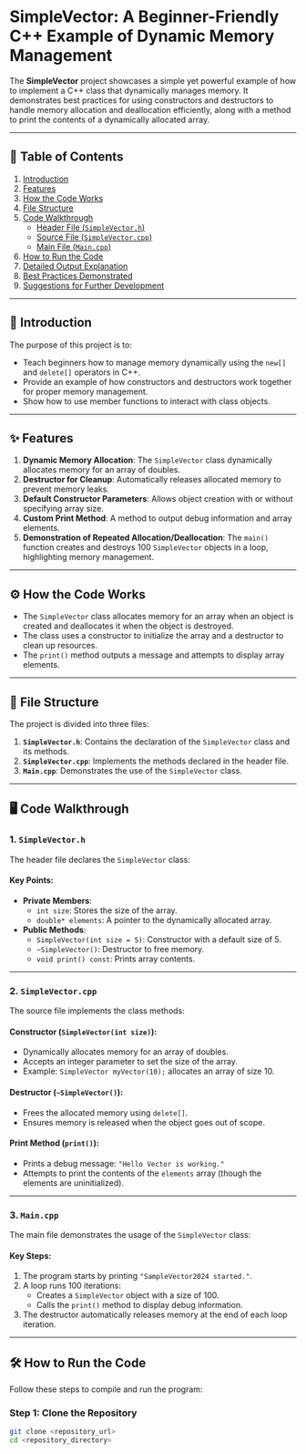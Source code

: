 # SimpleVector: A Beginner-Friendly C++ Example of Dynamic Memory Management

The **SimpleVector** project showcases a simple yet powerful example of how to implement a C++ class that dynamically manages memory. It demonstrates best practices for using constructors and destructors to handle memory allocation and deallocation efficiently, along with a method to print the contents of a dynamically allocated array.

---

## 📝 Table of Contents

1. [Introduction](#introduction)
2. [Features](#features)
3. [How the Code Works](#how-the-code-works)
4. [File Structure](#file-structure)
5. [Code Walkthrough](#code-walkthrough)
    - [Header File (`SimpleVector.h`)](#1-simplevectorh)
    - [Source File (`SimpleVector.cpp`)](#2-simplevectorcpp)
    - [Main File (`Main.cpp`)](#3-maincpp)
6. [How to Run the Code](#how-to-run-the-code)
7. [Detailed Output Explanation](#detailed-output-explanation)
8. [Best Practices Demonstrated](#best-practices-demonstrated)
9. [Suggestions for Further Development](#suggestions-for-further-development)

---

## 🔰 Introduction

The purpose of this project is to:
- Teach beginners how to manage memory dynamically using the `new[]` and `delete[]` operators in C++.
- Provide an example of how constructors and destructors work together for proper memory management.
- Show how to use member functions to interact with class objects.

---

## ✨ Features

1. **Dynamic Memory Allocation**: The `SimpleVector` class dynamically allocates memory for an array of doubles.
2. **Destructor for Cleanup**: Automatically releases allocated memory to prevent memory leaks.
3. **Default Constructor Parameters**: Allows object creation with or without specifying array size.
4. **Custom Print Method**: A method to output debug information and array elements.
5. **Demonstration of Repeated Allocation/Deallocation**: The `main()` function creates and destroys 100 `SimpleVector` objects in a loop, highlighting memory management.

---

## ⚙️ How the Code Works

- The `SimpleVector` class allocates memory for an array when an object is created and deallocates it when the object is destroyed.
- The class uses a constructor to initialize the array and a destructor to clean up resources.
- The `print()` method outputs a message and attempts to display array elements.

---

## 📂 File Structure

The project is divided into three files:

1. **`SimpleVector.h`**: Contains the declaration of the `SimpleVector` class and its methods.
2. **`SimpleVector.cpp`**: Implements the methods declared in the header file.
3. **`Main.cpp`**: Demonstrates the use of the `SimpleVector` class.

---

## 🖥️ Code Walkthrough

### **1. `SimpleVector.h`**

The header file declares the `SimpleVector` class:

#### Key Points:
- **Private Members**:
  - `int size`: Stores the size of the array.
  - `double* elements`: A pointer to the dynamically allocated array.
- **Public Methods**:
  - `SimpleVector(int size = 5)`: Constructor with a default size of 5.
  - `~SimpleVector()`: Destructor to free memory.
  - `void print() const`: Prints array contents.

---

### **2. `SimpleVector.cpp`**

The source file implements the class methods:

#### Constructor (`SimpleVector(int size)`):
- Dynamically allocates memory for an array of doubles.
- Accepts an integer parameter to set the size of the array.
- Example: `SimpleVector myVector(10);` allocates an array of size 10.

#### Destructor (`~SimpleVector()`):
- Frees the allocated memory using `delete[]`.
- Ensures memory is released when the object goes out of scope.

#### Print Method (`print()`):
- Prints a debug message: `"Hello Vector is working."`
- Attempts to print the contents of the `elements` array (though the elements are uninitialized).

---

### **3. `Main.cpp`**

The main file demonstrates the usage of the `SimpleVector` class:

#### Key Steps:
1. The program starts by printing `"SampleVector2024 started."`.
2. A loop runs 100 iterations:
   - Creates a `SimpleVector` object with a size of 100.
   - Calls the `print()` method to display debug information.
3. The destructor automatically releases memory at the end of each loop iteration.

---

## 🛠️ How to Run the Code

Follow these steps to compile and run the program:

### **Step 1: Clone the Repository**
```bash
git clone <repository_url>
cd <repository_directory>
